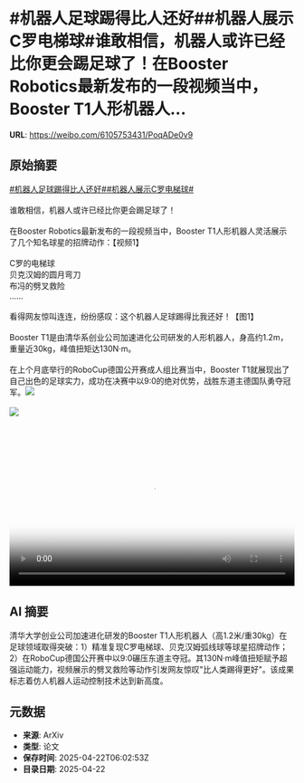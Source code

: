 # #机器人足球踢得比人还好##机器人展示C罗电梯球#谁敢相信，机器人或许已经比你更会踢足球了！在Booster Robotics最新发布的一段视频当中，Booster T1人形机器人...

**URL**: https://weibo.com/6105753431/PoqADe0v9

## 原始摘要

<a href="https://m.weibo.cn/search?containerid=231522type%3D1%26t%3D10%26q%3D%23%E6%9C%BA%E5%99%A8%E4%BA%BA%E8%B6%B3%E7%90%83%E8%B8%A2%E5%BE%97%E6%AF%94%E4%BA%BA%E8%BF%98%E5%A5%BD%23&amp;extparam=%23%E6%9C%BA%E5%99%A8%E4%BA%BA%E8%B6%B3%E7%90%83%E8%B8%A2%E5%BE%97%E6%AF%94%E4%BA%BA%E8%BF%98%E5%A5%BD%23" data-hide=""><span class="surl-text">#机器人足球踢得比人还好#</span></a><a href="https://m.weibo.cn/search?containerid=231522type%3D1%26t%3D10%26q%3D%23%E6%9C%BA%E5%99%A8%E4%BA%BA%E5%B1%95%E7%A4%BAC%E7%BD%97%E7%94%B5%E6%A2%AF%E7%90%83%23&amp;extparam=%23%E6%9C%BA%E5%99%A8%E4%BA%BA%E5%B1%95%E7%A4%BAC%E7%BD%97%E7%94%B5%E6%A2%AF%E7%90%83%23" data-hide=""><span class="surl-text">#机器人展示C罗电梯球#</span></a><br><br>谁敢相信，机器人或许已经比你更会踢足球了！<br><br>在Booster Robotics最新发布的一段视频当中，Booster T1人形机器人灵活展示了几个知名球星的招牌动作：【视频1】<br><br>C罗的电梯球<br>贝克汉姆的圆月弯刀<br>布冯的劈叉救险<br>……<br><br>看得网友惊叫连连，纷纷感叹：这个机器人足球踢得比我还好！【图1】<br><br>Booster T1是由清华系创业公司加速进化公司研发的人形机器人，身高约1.2m，重量近30kg，峰值扭矩达130N·m。<br><br>在上个月底举行的RoboCup德国公开赛成人组比赛当中，Booster T1就展现出了自己出色的足球实力，成功在决赛中以9:0的绝对优势，战胜东道主德国队勇夺冠军。<img style="" src="https://tvax4.sinaimg.cn/large/006Fd7o3ly1i0pil57twoj30zk0k0mya.jpg" referrerpolicy="no-referrer"><br><br><img style="" src="https://tvax3.sinaimg.cn/large/006Fd7o3gy1i0pijhlf0ej30wo0wswxj.jpg" referrerpolicy="no-referrer"><br><br><br clear="both"><div style="clear: both"></div><video controls="controls" poster="https://tvax1.sinaimg.cn/orj480/006Fd7o3ly1i0pil4djjcj30zk0k0mya.jpg" style="width: 100%"><source src="https://f.video.weibocdn.com/o0/CwNWJ6Urlx08nFyWz0CI01041200icPM0E010.mp4?label=mp4_720p&amp;template=1280x720.25.0&amp;ori=0&amp;ps=1CwnkDw1GXwCQx&amp;Expires=1745305362&amp;ssig=Ed9Cce6HZq&amp;KID=unistore,video"><source src="https://f.video.weibocdn.com/o0/AS4zWLJSlx08nFyVXTZS010412009EU10E010.mp4?label=mp4_hd&amp;template=852x480.25.0&amp;ori=0&amp;ps=1CwnkDw1GXwCQx&amp;Expires=1745305362&amp;ssig=Og1gh40Hp1&amp;KID=unistore,video"><source src="https://f.video.weibocdn.com/o0/fL0QpW3tlx08nFyVOVLy0104120062yf0E010.mp4?label=mp4_ld&amp;template=640x360.25.0&amp;ori=0&amp;ps=1CwnkDw1GXwCQx&amp;Expires=1745305362&amp;ssig=0Hf%2BZI%2Fm%2FD&amp;KID=unistore,video"><p>视频无法显示，请前往<a href="https://video.weibo.com/show?fid=1034%3A5158220445188137" target="_blank" rel="noopener noreferrer">微博视频</a>观看。</p></video>

## AI 摘要

清华大学创业公司加速进化研发的Booster T1人形机器人（高1.2米/重30kg）在足球领域取得突破：1）精准复现C罗电梯球、贝克汉姆弧线球等球星招牌动作；2）在RoboCup德国公开赛中以9:0碾压东道主夺冠。其130N·m峰值扭矩赋予超强运动能力，视频展示的劈叉救险等动作引发网友惊叹"比人类踢得更好"。该成果标志着仿人机器人运动控制技术达到新高度。

## 元数据

- **来源**: ArXiv
- **类型**: 论文
- **保存时间**: 2025-04-22T06:02:53Z
- **目录日期**: 2025-04-22
